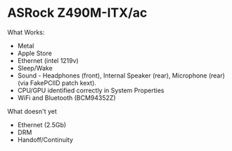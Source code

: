 ASRock Z490M-ITX/ac
===================

What Works:
- Metal
- Apple Store
- Ethernet (intel 1219v)
- Sleep/Wake
- Sound - Headphones (front), Internal Speaker (rear), Microphone (rear)  (via FakePCIID patch kext).
- CPU/GPU identified correctly in System Properties
- WiFi and Bluetooth (BCM94352Z) 

What doesn't yet
- Ethernet (2.5Gb)
- DRM
- Handoff/Continuity
